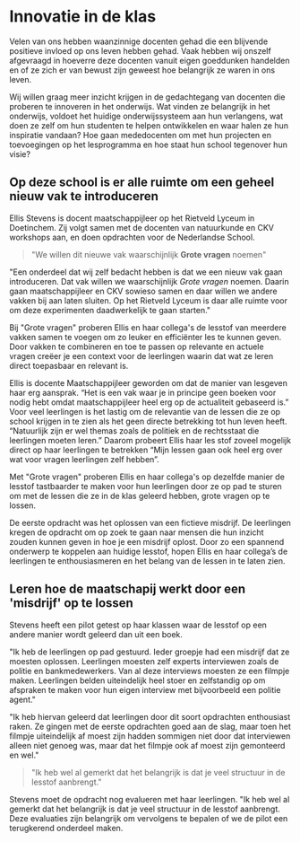 # Innovatie in de klas

Velen van ons hebben waanzinnige docenten gehad die een blijvende positieve invloed op ons leven hebben gehad. Vaak hebben wij onszelf afgevraagd in hoeverre deze docenten vanuit eigen goeddunken handelden en of ze zich er van bewust zijn geweest hoe belangrijk ze waren in ons leven.  

Wij willen graag meer inzicht krijgen in de gedachtegang van docenten die proberen te innoveren in het onderwijs. Wat vinden ze belangrijk in het onderwijs, voldoet het huidige onderwijssysteem aan hun verlangens, wat doen ze zelf om hun studenten te helpen ontwikkelen en waar halen ze hun inspiratie vandaan? Hoe gaan mededocenten om met hun projecten en toevoegingen op het lesprogramma en hoe staat hun school tegenover hun visie?

## Op deze school is er alle ruimte om een geheel nieuw vak te introduceren

Ellis Stevens is docent maatschappijleer op het Rietveld Lyceum in Doetinchem. Zij volgt samen met de docenten van natuurkunde en CKV workshops aan, en doen opdrachten voor de Nederlandse School.

> "We willen dit nieuwe vak waarschijnlijk **Grote vragen** noemen"

"Een onderdeel dat wij zelf bedacht hebben is dat we een nieuw vak gaan introduceren. Dat vak willen we waarschijnlijk *Grote vragen* noemen. Daarin gaan maatschappijleer en CKV sowieso samen en daar willen we andere vakken bij aan laten sluiten. Op het Rietveld Lyceum is daar alle ruimte voor om deze experimenten daadwerkelijk te gaan starten."   

Bij "Grote vragen" proberen Ellis en haar collega's de lesstof van meerdere vakken samen te voegen om zo leuker en efficiënter les te kunnen geven. Door vakken te combineren en toe te passen op relevante en actuele vragen creëer je een context voor de leerlingen waarin dat wat ze leren direct toepasbaar en relevant is.

Ellis is docente Maatschappijleer geworden om dat de manier van lesgeven haar erg aansprak. “Het is een vak waar je in principe geen boeken voor nodig hebt omdat maatschappijleer heel erg op de actualiteit gebaseerd is.”
Voor veel leerlingen is het lastig om de relevantie van de lessen die ze op school krijgen in te zien als het geen directe betrekking tot hun leven heeft. “Natuurlijk zijn er wel themas zoals de politiek en de rechtsstaat die leerlingen moeten leren.” Daarom probeert Ellis haar les stof zoveel mogelijk direct op haar leerlingen te betrekken “Mijn lessen gaan ook heel erg over wat voor vragen leerlingen zelf hebben”.

Met "Grote vragen" proberen Ellis en haar collega's op dezelfde manier de lesstof tastbaarder te maken voor hun leerlingen door ze op pad te sturen om met de lessen die ze in de klas geleerd hebben, grote vragen op te lossen.

De eerste opdracht was het oplossen van een fictieve misdrijf. De leerlingen kregen de opdracht om op zoek te gaan naar mensen die hun inzicht zouden kunnen geven in hoe je een misdrijf oplost. Door zo een spannend onderwerp te koppelen aan huidige lesstof, hopen Ellis en haar collega’s de leerlingen te enthousiasmeren en het belang van de lessen in te laten zien.


## Leren hoe de maatschapij werkt door een 'misdrijf' op te lossen

Stevens heeft een pilot getest op haar klassen waar de lesstof op een andere manier wordt geleerd dan uit een boek.

"Ik heb de leerlingen op pad gestuurd. Ieder groepje had een misdrijf dat ze moesten oplossen. Leerlingen moesten zelf experts interviewen zoals de politie en bankmedewerkers. Van al deze interviews moesten ze een filmpje maken. Leerlingen belden uiteindelijk heel stoer en zelfstandig op om afspraken te maken voor hun eigen interview met bijvoorbeeld een politie agent."

"Ik heb hiervan geleerd dat leerlingen door dit soort opdrachten enthousiast raken. Ze gingen met de eerste opdrachten goed aan de slag, maar toen het filmpje uiteindelijk af moest zijn hadden sommigen niet door dat interviewen alleen niet genoeg was, maar dat het filmpje ook af moest zijn gemonteerd en wel."

> "Ik heb wel al gemerkt dat het belangrijk is dat je veel structuur in de lesstof aanbrengt."

Stevens moet de opdracht nog evalueren met haar leerlingen. "Ik heb wel al gemerkt dat het belangrijk is dat je veel structuur in de lesstof aanbrengt. Deze evaluaties zijn belangrijk om vervolgens te bepalen of we de pilot een terugkerend onderdeel maken.
